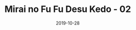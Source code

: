 ---
layout: post
title:  "Mirai no Fu Fu Desu Kedo - 02"
date:   2019-10-28
excerpt: "Tsundere x Tsundere"
image: "https://s0.mangadex.org/data/0bdfd5cbd92f16cd0b5b91758723c83b/H17.jpg"
---